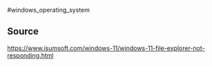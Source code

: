 #windows_operating_system

## Source
https://www.isumsoft.com/windows-11/windows-11-file-explorer-not-responding.html

